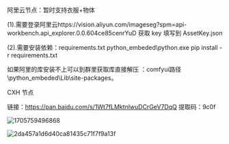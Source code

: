 阿里云节点：暂时支持衣服+物体

(1).需要登录阿里云https://vision.aliyun.com/imageseg?spm=api-workbench.api_explorer.0.0.604ce85cenrYuD
获取 key 填写到 AssetKey.json

(2).需要安装依赖：requirements.txt
python_embeded\python.exe pip install -r requirements.txt

如果阿里的库安装不上可以到群里获取库直接解压 ：comfyui路径\python_embeded\Lib\site-packages。

CXH 节点

链接：https://pan.baidu.com/s/1Wt7fLMktnlwuDCrGeV7DqQ
提取码：9c0f

![1705759496868](https://github.com/StartHua/Comfyui_ALY/assets/22284244/29ac156d-7513-402b-8dff-b0fb895d7f0e)


![2da457a1d6d40ca81435c71f7f9a13f](https://github.com/StartHua/Comfyui-Mine/assets/22284244/39173f9d-629c-4766-a852-efb358c45d48)
